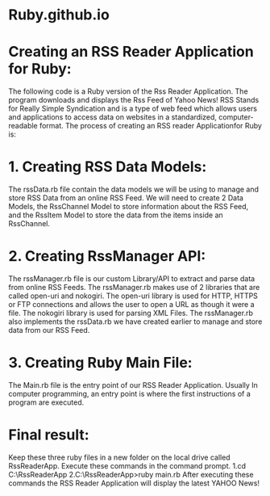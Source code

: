 # Ruby.github.io
# Creating an RSS Reader Application for Ruby:
The following code is a Ruby version of the Rss Reader Application. The program downloads and displays the Rss Feed of Yahoo News! RSS Stands for Really Simple Syndication and is a type of web feed which allows users and applications to access data on websites in a standardized, computer-readable format.
The process of creating an RSS reader Applicationfor Ruby is:
# 1. Creating  RSS Data Models:
The rssData.rb file contain the data models we will be using to manage and store RSS Data from an online RSS Feed. We will need to create 2 Data Models, the RssChannel Model to store information about the RSS Feed, and the RssItem Model to store the data from the items inside an RssChannel.
# 2. Creating RssManager API:
The rssManager.rb file is our custom Library/API to extract and parse data from online RSS Feeds. The rssManager.rb makes use of 2 libraries that are called open-uri and nokogiri. The open-uri library is used for HTTP, HTTPS or FTP connections and allows the user to open a URL as though it were a file. The nokogiri library is used for parsing XML Files. The rssManager.rb also implements the rssData.rb we have created earlier to manage and store data from our RSS Feed.
# 3. Creating Ruby Main File:
The Main.rb file is the entry point of our RSS Reader Application. Usually In computer programming, an entry point is where the first instructions of a program are executed.
# Final result:
Keep these three ruby files in a new folder on the  local drive called RssReaderApp. Execute these commands in the command prompt.
1.cd C:\RssReaderApp
2.C:\RssReaderApp>ruby main.rb
After executing these commands the RSS Reader Application will display the latest YAHOO News!

